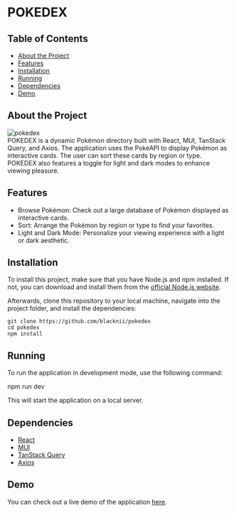# POKEDEX

## Table of Contents
- [About the Project](#about-the-project)
- [Features](#features)
- [Installation](#installation)
- [Running](#running)
- [Dependencies](#dependencies)
- [Demo](#demo)

## About the Project
![pokedex](https://github.com/blacknii/pokedex/assets/42908977/94ecae93-23d3-41b5-9bbd-875905221719)
</br>
POKEDEX is a dynamic Pokémon directory built with React, MUI, TanStack Query, and Axios. The application uses the PokeAPI to display Pokémon as interactive cards. The user can sort these cards by region or type. POKEDEX also features a toggle for light and dark modes to enhance viewing pleasure.

## Features

- Browse Pokémon: Check out a large database of Pokémon displayed as interactive cards.
- Sort: Arrange the Pokémon by region or type to find your favorites.
- Light and Dark Mode: Personalize your viewing experience with a light or dark aesthetic.

## Installation
To install this project, make sure that you have Node.js and npm installed. If not, you can download and install them from the [official Node.js website](https://nodejs.org/). 

Afterwards, clone this repository to your local machine, navigate into the project folder, and install the dependencies:


```
git clone https://github.com/blacknii/pokedex
cd pokedex
npm install
```


## Running
To run the application in development mode, use the following command:

npm run dev


This will start the application on a local server.

## Dependencies
- [React](https://reactjs.org/)
- [MUI](https://mui.com/)
- [TanStack Query](https://tanstack.com/)
- [Axios](https://axios-http.com/)

## Demo
You can check out a live demo of the application [here](https://64b94d2f46edcd008166071b--superb-palmier-f99ed3.netlify.app/).
